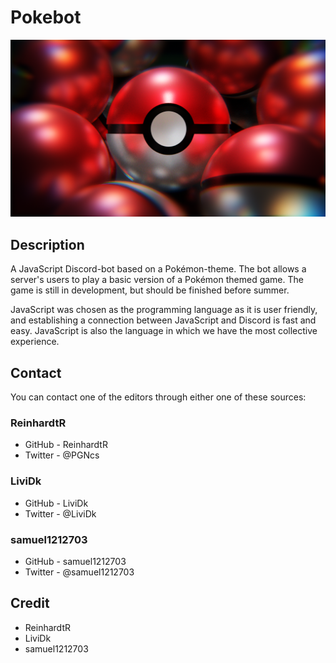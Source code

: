 # Pokebot
![alt text](PokeballsRender2.png)

## Description
A JavaScript Discord-bot based on a Pokémon-theme. The bot allows a server's users to play a basic version of a Pokémon themed game. The game is still in development, but should be finished before summer. 

JavaScript was chosen as the programming language as it is user friendly, and establishing a connection between JavaScript and Discord is fast and easy. JavaScript is also the language in which we have the most collective experience.

## Contact
You can contact one of the editors through either one of these sources:
### ReinhardtR
* GitHub - ReinhardtR
* Twitter - @PGNcs

### LiviDk
* GitHub - LiviDk
* Twitter - @LiviDk

### samuel1212703
* GitHub - samuel1212703
* Twitter - @samuel1212703

## Credit
* ReinhardtR
* LiviDk
* samuel1212703
